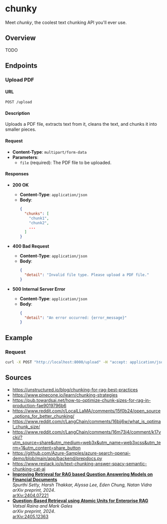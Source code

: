 # chunky
Meet *chunky*, the coolest text chunking API you'll ever use.

## Overview
TODO

## Endpoints

### Upload PDF

#### URL
`POST /upload`

#### Description
Uploads a PDF file, extracts text from it, cleans the text, and chunks it into smaller pieces.

#### Request
- **Content-Type**: `multipart/form-data`
- **Parameters**:
  - `file` (required): The PDF file to be uploaded.

#### Responses

- **200 OK**
  - **Content-Type**: `application/json`
  - **Body**:
    ```json
    {
      "chunks": [
        "chunk1",
        "chunk2",
        ...
      ]
    }
    ```

- **400 Bad Request**
  - **Content-Type**: `application/json`
  - **Body**:
    ```json
    {
      "detail": "Invalid file type. Please upload a PDF file."
    }
    ```

- **500 Internal Server Error**
  - **Content-Type**: `application/json`
  - **Body**:
    ```json
    {
      "detail": "An error occurred: {error_message}"
    }
    ```

## Example

### Request
```bash
curl -X POST "http://localhost:8000/upload" -H "accept: application/json" -H "Content-Type: multipart/form-data" -F "file=@path/to/your/file.pdf"
```

## Sources
- https://unstructured.io/blog/chunking-for-rag-best-practices
- https://www.pinecone.io/learn/chunking-strategies
- https://pub.towardsai.net/how-to-optimize-chunk-sizes-for-rag-in-production-fae9019796b6
- https://www.reddit.com/r/LocalLLaMA/comments/15f0b24/open_source_options_for_better_chunking/
- https://www.reddit.com/r/LangChain/comments/16bjj6w/what_is_optimal_chunk_size/
- https://www.reddit.com/r/LangChain/comments/16m73j4/comment/k17vcki/?utm_source=share&utm_medium=web3x&utm_name=web3xcss&utm_term=1&utm_content=share_button
- https://github.com/Azure-Samples/azure-search-openai-demo/blob/main/app/backend/prepdocs.py
- https://www.restack.io/p/text-chunking-answer-spacy-semantic-chunking-cat-ai
- **[Improving Retrieval for RAG based Question Answering Models on Financial Documents](https://arxiv.org/abs/2404.07221)**  
  *Spurthi Setty, Harsh Thakkar, Alyssa Lee, Eden Chung, Natan Vidra*  
  *arXiv preprint, 2024*.  
  [arXiv:2404.07221](https://arxiv.org/abs/2404.07221)  
- **[Question-Based Retrieval using Atomic Units for Enterprise RAG](https://arxiv.org/abs/2405.12363)**  
  *Vatsal Raina and Mark Gales*  
  *arXiv preprint, 2024*.  
  [arXiv:2405.12363](https://arxiv.org/abs/2405.12363)  
